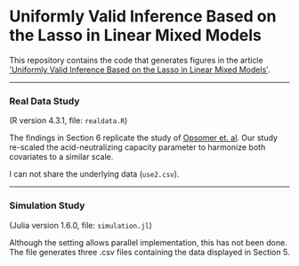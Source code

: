 # Uniformly Valid Inference Based on the Lasso in Linear Mixed Models

This repository contains the code that generates figures in the article ['Uniformly Valid Inference Based on the Lasso in Linear Mixed Models'](https://www.sciencedirect.com/science/article/pii/S0047259X23000763). 

---

### Real Data Study 

(R version 4.3.1, file: `realdata.R`)

The findings in Section 6 replicate the study of [Opsomer et. al](https://academic.oup.com/jrsssb/article/70/1/265/7109365). Our study re-scaled the acid-neutralizing capacity parameter to harmonize both covariates to a similar scale. 

I can not share the underlying data (`use2.csv`). 

---

### Simulation Study

(Julia version 1.6.0, file: `simulation.jl`)

Although the setting allows parallel implementation, this has not been done. The file generates three .csv files containing the data displayed in Section 5. 